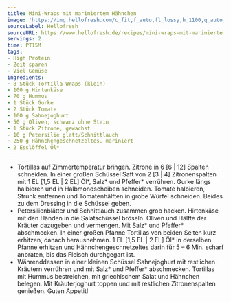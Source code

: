 ```yaml
---
title: Mini-Wraps mit mariniertem Hähnchen
image: 'https://img.hellofresh.com/c_fit,f_auto,fl_lossy,h_1100,q_auto,w_2600/hellofresh_s3/image/mini-wraps-mit-mariniertem-hahnchen-c0dc200c.jpg'
sourceLabel: Hellofresh
sourceURL: https://www.hellofresh.de/recipes/mini-wraps-mit-mariniertem-hahnchen-62fbdf3f27c6ba0b6f00fc1e
servings: 2
time: PT15M
tags:
- High Protein
- Zeit sparen
- Viel Gemüse
ingredients:
- 8 Stück Tortilla-Wraps (klein)
- 100 g Hirtenkäse
- 70 g Hummus
- 1 Stück Gurke
- 2 Stück Tomate
- 100 g Sahnejoghurt
- 50 g Oliven, schwarz ohne Stein
- 1 Stück Zitrone, gewachst
- 10 g Petersilie glatt/Schnittlauch
- 250 g Hähnchengeschnetzeltes, mariniert
- 2 Esslöffel Öl*
---
```


- Tortillas auf Zimmertemperatur bringen.  Zitrone in 6 [6 | 12] Spalten schneiden. In einer großen Schüssel Saft von 2 [3 | 4] Zitronenspalten mit 1 EL [1,5 EL | 2 EL] Öl\*, Salz\* und Pfeffer\* verrühren.  Gurke längs halbieren und in Halbmondscheiben schneiden.  Tomate halbieren, Strunk entfernen und Tomatenhälften in grobe Würfel schneiden. Beides zu dem Dressing in die Schüssel geben.
- Petersilienblätter und Schnittlauch zusammen grob hacken.  Hirtenkäse mit den Händen in die Salatschüssel bröseln.  Oliven und Hälfte der Kräuter dazugeben und vermengen. Mit Salz\* und Pfeffer\* abschmecken.  In einer großen Pfanne Tortillas von beiden Seiten kurz erhitzen, danach herausnehmen.  1 EL [1,5 EL | 2 EL] Öl\* in derselben Pfanne erhitzen und Hähnchengeschnetzeltes darin für 5 – 6 Min. scharf anbraten, bis das Fleisch durchgegart ist.
- Währenddessen in einer kleinen Schüssel Sahnejoghurt mit restlichen Kräutern verrühren und mit Salz\* und Pfeffer\* abschmecken.  Tortillas mit Hummus bestreichen, mit griechischem Salat und Hähnchen belegen. Mit Kräuterjoghurt toppen und mit restlichen Zitronenspalten genießen.  Guten Appetit!
